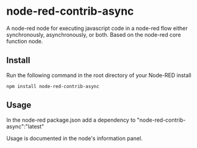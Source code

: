 node-red-contrib-async
========================

A node-red node for executing javascript code in a node-red flow either synchronously, asynchronously, or both. Based on the node-red core function node. 


Install
-------

Run the following command in the root directory of your Node-RED install

    npm install node-red-contrib-async


Usage
-----

In the node-red package.json add a dependency to
"node-red-contrib-async":"latest"

Usage is documented in the node's information panel.
